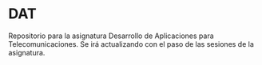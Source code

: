 # DAT
Repositorio para la asignatura Desarrollo de Aplicaciones para Telecomunicaciones.
Se irá actualizando con el paso de las sesiones de la asignatura.
